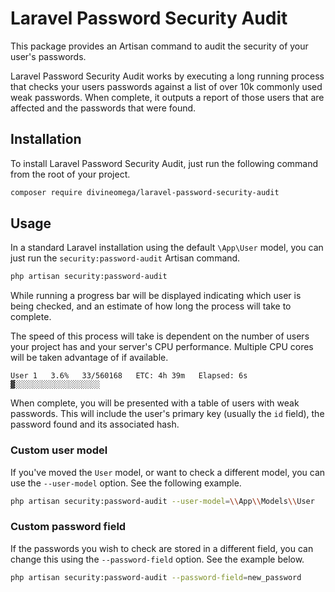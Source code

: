 # Laravel Password Security Audit

This package provides an Artisan command to audit the security of your user's passwords.

Laravel Password Security Audit works by executing a long running process that checks your users passwords against
a list of over 10k commonly used weak passwords. When complete, it outputs a report of 
those users that are affected and the passwords that were found. 

## Installation

To install Laravel Password Security Audit, just run the following command from the
root of your project.

```bash
composer require divineomega/laravel-password-security-audit
```

## Usage

In a standard Laravel installation using the default `\App\User` model, you can just 
run the `security:password-audit` Artisan command.

```bash
php artisan security:password-audit
```

While running a progress bar will be displayed indicating which user is being checked,
and an estimate of how long the process will take to complete. 

The speed of this process will take is dependent on the number of users your project 
has and your server's CPU performance. Multiple CPU cores will be taken advantage of 
if available.   

```
User 1   3.6%   33/560168   ETC: 4h 39m   Elapsed: 6s   ▓░░░░░░░░░░░░░░░░░░░  
```

When complete, you will be presented with a table of users with weak passwords.
This will include the user's primary key (usually the `id` field), the password
found and its associated hash. 

### Custom user model

If you've moved the `User` model, or want to check a different model, you can use
the `--user-model` option. See the following example.

```bash
php artisan security:password-audit --user-model=\\App\\Models\\User
```

### Custom password field

If the passwords you wish to check are stored in a different field, you can change
this using the `--password-field` option. See the example below.

```bash
php artisan security:password-audit --password-field=new_password
```